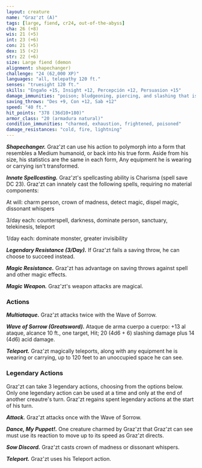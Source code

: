 ```yaml
---
layout: creature
name: "Graz'zt (A)"
tags: [large, fiend, cr24, out-of-the-abyss]
cha: 26 (+8)
wis: 21 (+5)
int: 23 (+6)
con: 21 (+5)
dex: 15 (+2)
str: 22 (+6)
size: Large fiend (demon
alignment: shapechanger)
challenge: "24 (62,000 XP)"
languages: "all, telepathy 120 ft."
senses: "truesight 120 ft."
skills: "Engaño +15, Insight +12, Percepción +12, Persuasion +15"
damage_immunities: "poison; bludgeoning, piercing, and slashing that is nonmagical"
saving_throws: "Des +9, Con +12, Sab +12"
speed: "40 ft."
hit_points: "378 (36d10+180)"
armor_class: "20 (armadura natural)"
condition_immunities: "charmed, exhaustion, frightened, poisoned"
damage_resistances: "cold, fire, lightning"
---
```


***Shapechanger.*** Graz'zt can use his action to polymorph into a form that resembles a Medium humanoid, or back into his true form. Aside from his size, his statistics are the same in each form, Any equipment he is wearing or carrying isn't transformed.

***Innate Spellcasting.*** Graz'zt's spellcasting ability is Charisma (spell save DC 23). Graz'zt can innately cast the following spells, requiring no material components:

At will: charm person, crown of madness, detect magic, dispel magic, dissonant whispers

3/day each: counterspell, darkness, dominate person, sanctuary, telekinesis, teleport

1/day each: dominate monster, greater invisibility

***Legendary Resistance (3/Day).*** If Graz'zt fails a saving throw, he can choose to succeed instead.

***Magic Resistance.*** Graz'zt has advantage on saving throws against spell and other magic effects.

***Magic Weapon.*** Graz'zt's weapon attacks are magical.

### Actions

***Multiataque.*** Graz'zt attacks twice with the Wave of Sorrow.

***Wave of Sorrow (Greatsword).*** Ataque de arma cuerpo a cuerpo: +13 al ataque, alcance 10 ft., one target, Hit; 20 (4d6 + 6) slashing damage plus 14 (4d6) acid damage.

***Teleport.*** Graz'zt magically teleports, along with any equipment he is wearing or carrying, up to 120 feet to an unoccupied space he can see.

### Legendary Actions

Graz'zt can take 3 legendary actions, choosing from the options below. Only one legendary action can be used at a time and only at the end of another creautre's turn. Graz'zt regains spent legendary actions at the start of his turn.

***Attack.*** Graz'zt attacks once with the Wave of Sorrow.

***Dance, My Puppet!.*** One creature charmed by Graz'zt that Graz'zt can see must use its reaction to move up to its speed as Graz'zt directs.

***Sow Discord.*** Graz'zt casts crown of madness or dissonant whispers.

***Teleport.*** Graz'zt uses his Teleport action.